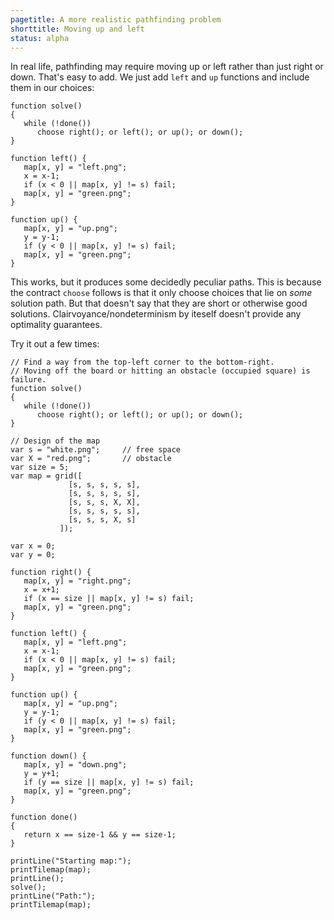 ```yaml
---
pagetitle: A more realistic pathfinding problem
shorttitle: Moving up and left
status: alpha
---
```

In real life, pathfinding may require moving up or left rather than just right or down.  That's easy to add.  We just add `left` and `up` functions and include them in our choices:
```ndscript
function solve()
{
   while (!done())
      choose right(); or left(); or up(); or down();
}

function left() {
   map[x, y] = "left.png";
   x = x-1;
   if (x < 0 || map[x, y] != s) fail;
   map[x, y] = "green.png";
}

function up() {
   map[x, y] = "up.png";
   y = y-1;
   if (y < 0 || map[x, y] != s) fail;
   map[x, y] = "green.png";
}
```
This works, but it produces some decidedly peculiar paths.  This is because the contract `choose` follows is that it  only choose choices that lie on *some* solution path.  But that doesn't say that they are short or otherwise good solutions.  Clairvoyance/nondeterminism by iteself doesn't provide any optimality guarantees.

Try it out a few times:
```NDScript
// Find a way from the top-left corner to the bottom-right.
// Moving off the board or hitting an obstacle (occupied square) is failure.
function solve()
{
   while (!done())
      choose right(); or left(); or up(); or down();
}

// Design of the map
var s = "white.png";     // free space
var X = "red.png";       // obstacle
var size = 5;
var map = grid([
             [s, s, s, s, s],
             [s, s, s, s, s],
             [s, s, s, X, X],
             [s, s, s, s, s],
             [s, s, s, X, s]
           ]);

var x = 0;
var y = 0;

function right() {
   map[x, y] = "right.png";
   x = x+1;
   if (x == size || map[x, y] != s) fail;
   map[x, y] = "green.png";
}

function left() {
   map[x, y] = "left.png";
   x = x-1;
   if (x < 0 || map[x, y] != s) fail;
   map[x, y] = "green.png";
}

function up() {
   map[x, y] = "up.png";
   y = y-1;
   if (y < 0 || map[x, y] != s) fail;
   map[x, y] = "green.png";
}

function down() {
   map[x, y] = "down.png";
   y = y+1;
   if (y == size || map[x, y] != s) fail;
   map[x, y] = "green.png";
}

function done()
{
   return x == size-1 && y == size-1;
}

printLine("Starting map:");
printTilemap(map);
printLine();
solve();
printLine("Path:");
printTilemap(map);
```